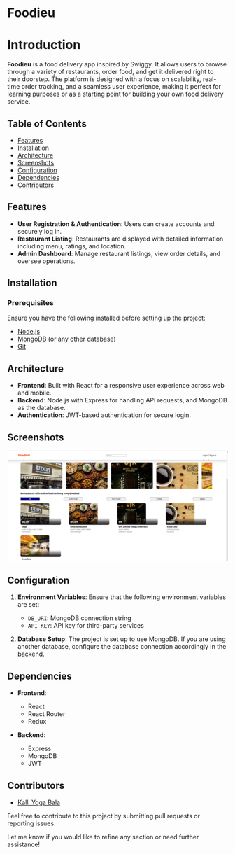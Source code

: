 # Foodieu 

# Introduction
**Foodieu** is a food delivery app inspired by Swiggy. It allows users to browse through a variety of restaurants, order food, and get it delivered right to their doorstep. The platform is designed with a focus on scalability, real-time order tracking, and a seamless user experience, making it perfect for learning purposes or as a starting point for building your own food delivery service.

## Table of Contents
- [Features](#features)
- [Installation](#installation)
- [Architecture](#architecture)
- [Screenshots](#screenshots)
- [Configuration](#configuration)
- [Dependencies](#dependencies)
- [Contributors](#contributors)

## Features
- **User Registration & Authentication**: Users can create accounts and securely log in.
- **Restaurant Listing**: Restaurants are displayed with detailed information including menu, ratings, and location.
- **Admin Dashboard**: Manage restaurant listings, view order details, and oversee operations.
  
## Installation

### Prerequisites
Ensure you have the following installed before setting up the project:
- [Node.js](https://nodejs.org/)
- [MongoDB](https://www.mongodb.com/) (or any other database)
- [Git](https://git-scm.com/)


## Architecture
- **Frontend**: Built with React for a responsive user experience across web and mobile.
- **Backend**: Node.js with Express for handling API requests, and MongoDB as the database.
- **Authentication**: JWT-based authentication for secure login.

## Screenshots
![alt text](image.png)


## Configuration
1. **Environment Variables**: Ensure that the following environment variables are set:
    - `DB_URI`: MongoDB connection string
    - `API_KEY`: API key for third-party services

2. **Database Setup**: The project is set up to use MongoDB. If you are using another database, configure the database connection accordingly in the backend.

## Dependencies
- **Frontend**:
  - React 
  - React Router 
  - Redux 

- **Backend**:
  - Express 
  - MongoDB 
  - JWT 

## Contributors
- [Kalli Yoga Bala](https://github.com/k-yogabala)

Feel free to contribute to this project by submitting pull requests or reporting issues.


Let me know if you would like to refine any section or need further assistance!